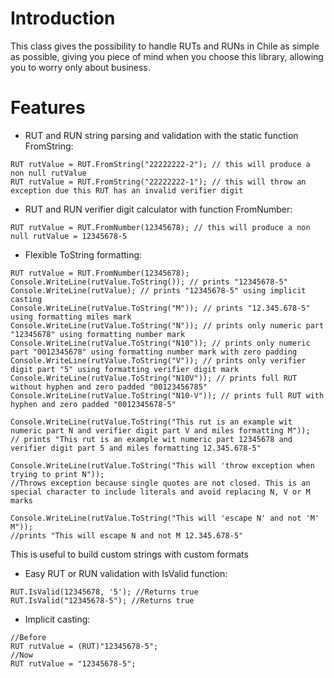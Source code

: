 # Introduction

This class gives the possibility to handle RUTs and RUNs in Chile as simple as possible, giving you piece of mind when you choose this library, allowing you to worry only about business.

# Features

* RUT and RUN string parsing and validation with the static function FromString:
```
RUT rutValue = RUT.FromString("22222222-2"); // this will produce a non null rutValue
RUT rutValue = RUT.FromString("22222222-1"); // this will throw an exception due this RUT has an invalid verifier digit
```
* RUT and RUN verifier digit calculator with function FromNumber:
```
RUT rutValue = RUT.FromNumber(12345678); // this will produce a non null rutValue = 12345678-5
```
* Flexible ToString formatting:
```
RUT rutValue = RUT.FromNumber(12345678);
Console.WriteLine(rutValue.ToString()); // prints "12345678-5"
Console.WriteLine(rutValue); // prints "12345678-5" using implicit casting
Console.WriteLine(rutValue.ToString("M")); // prints "12.345.678-5" using formatting miles mark
Console.WriteLine(rutValue.ToString("N")); // prints only numeric part "12345678" using formatting number mark
Console.WriteLine(rutValue.ToString("N10")); // prints only numeric part "0012345678" using formatting number mark with zero padding
Console.WriteLine(rutValue.ToString("V")); // prints only verifier digit part "5" using formatting verifier digit mark
Console.WriteLine(rutValue.ToString("N10V")); // prints full RUT without hyphen and zero padded "00123456785"
Console.WriteLine(rutValue.ToString("N10-V")); // prints full RUT with hyphen and zero padded "0012345678-5"

Console.WriteLine(rutValue.ToString("This rut is an example wit numeric part N and verifier digit part V and miles formatting M")); 
// prints "This rut is an example wit numeric part 12345678 and verifier digit part 5 and miles formatting 12.345.678-5"

Console.WriteLine(rutValue.ToString("This will 'throw exception when trying to print N")); 
//Throws exception because single quotes are not closed. This is an special character to include literals and avoid replacing N, V or M marks

Console.WriteLine(rutValue.ToString("This will 'escape N' and not 'M' M")); 
//prints "This will escape N and not M 12.345.678-5"
```
This is useful to build custom strings with custom formats

* Easy RUT or RUN validation with IsValid function:

```
RUT.IsValid(12345678, '5'); //Returns true
RUT.IsValid("12345678-5"); //Returns true
```
* Implicit casting:

```
//Before
RUT rutValue = (RUT)"12345678-5";
//Now
RUT rutValue = "12345678-5";
```
